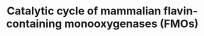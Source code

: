 ---
annotations:
- id: PW:0000124
  parent: regulatory pathway
  type: Pathway Ontology
  value: cellular detoxification pathway
authors:
- Pieter Giesbertz
- AlexanderPico
- MaintBot
- Khanspers
- MartijnVanIersel
- Egonw
- Evelo
- DeSl
- Eweitz
citedin:
- link: 10.1038/s41598-024-70629-7
  title: The differential expression of adipose tissue genes in short, medium and
    long-term periods after bariatric surgery (2024)
communities: []
description: 'Flavin-containing monooxygenases are a group of enzymes that catalyze
  the oxygenation of substrates, mostly soft nucleophiles via the cofactor flavin.
  In the catalytic cycle, FMO binds to NADPH and to FAD, causing the reduction of
  FAD to FADH2. Next, molecular oxygen binds to the complex and is reduced to a hydroperoxide
  form, called 4a-hydroperoxyflavin. This complex is stable in the absence of a substrate.
  When a substrate is present, the distal O-atom of the complex is transferred to
  the substrate yielding an oxygenated product and leaving the flavincomplex 4a-hydroxyflavin
  that breaks down releasing water. At the end of the cycle, NADP+ is released resulting
  in FAD as the flavin form to start a next cycle.   In contrast to cytochrome P450
  enzymes, FMOs are generally not induced or inhibited by xenobiotic substances. The
  five human FMOs are tissue specific: FMO1 is present in the human fetal liver and
  the adult kidney, FMO2 is present in the lung and FMO3 is present in the adult liver.'
last-edited: 2025-06-25
ndex: 1a248a07-8b62-11eb-9e72-0ac135e8bacf
organisms:
- Homo sapiens
redirect_from:
- /index.php/Pathway:WP688
- /instance/WP688
- /instance/WP688_r139617
revision: r139617
schema-jsonld:
- '@context': https://schema.org/
  '@id': https://wikipathways.github.io/pathways/WP688.html
  '@type': Dataset
  creator:
    '@type': Organization
    name: WikiPathways
  description: 'Flavin-containing monooxygenases are a group of enzymes that catalyze
    the oxygenation of substrates, mostly soft nucleophiles via the cofactor flavin.
    In the catalytic cycle, FMO binds to NADPH and to FAD, causing the reduction of
    FAD to FADH2. Next, molecular oxygen binds to the complex and is reduced to a
    hydroperoxide form, called 4a-hydroperoxyflavin. This complex is stable in the
    absence of a substrate. When a substrate is present, the distal O-atom of the
    complex is transferred to the substrate yielding an oxygenated product and leaving
    the flavincomplex 4a-hydroxyflavin that breaks down releasing water. At the end
    of the cycle, NADP+ is released resulting in FAD as the flavin form to start a
    next cycle.   In contrast to cytochrome P450 enzymes, FMOs are generally not induced
    or inhibited by xenobiotic substances. The five human FMOs are tissue specific:
    FMO1 is present in the human fetal liver and the adult kidney, FMO2 is present
    in the lung and FMO3 is present in the adult liver.'
  keywords:
  - FAD
  - FAD-OH
  - FADH2
  - FMO1
  - FMO2
  - FMO3
  - FMO4
  - FMO5
  - H+
  - H₂O
  - NADP+
  - NADPH
  - O₂
  license: CC0
  name: Catalytic cycle of mammalian flavin-containing monooxygenases (FMOs)
seo: CreativeWork
title: Catalytic cycle of mammalian flavin-containing monooxygenases (FMOs)
wpid: WP688
---